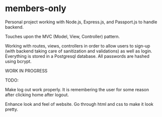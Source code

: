 # members-only
Personal project working with Node.js, Express.js, and Passport.js to handle backend.

Touches upon the MVC (Model, View, Controller) pattern.

Working with routes, views, controllers in order to allow users to sign-up (with backend taking care of sanitization and validations) as well as login. Everything is stored in a Postgresql database. All passwords are hashed using bcrypt.

WORK IN PROGRESS

TODO:

Make log out work properly. It is remembering the user for some reason after clicking home after logout.

Enhance look and feel of website. Go through html and css to make it look pretty.